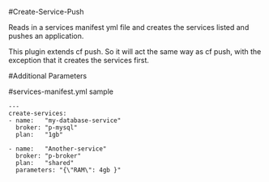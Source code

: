 #Create-Service-Push

Reads in a services manifest yml file and creates the services listed and pushes 
an application.

This plugin extends cf push. So it will act the same way as cf push, with the exception
that it creates the services first.

#Additional Parameters


#services-manifest.yml sample
```
---
create-services:
- name:   "my-database-service"
  broker: "p-mysql"
  plan:   "1gb"

- name:   "Another-service"
  broker: "p-broker"
  plan:   "shared"
  parameters: "{\"RAM\": 4gb }"
```
